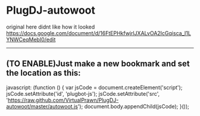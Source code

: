 PlugDJ-autowoot
===============

original here didnt like how it looked https://docs.google.com/document/d/16FtEPHkfwjrlJXALvOA2IcGqisca_I1LYNWCeqMebI0/edit


------------------------------

(TO ENABLE)Just make a new bookmark and set the location as this:
-
javascript: (function () { var jsCode = document.createElement('script'); jsCode.setAttribute('id', 'plugbot-js'); jsCode.setAttribute('src', 'https://raw.github.com/VirtualPrawn/PlugDJ-autowoot/master/autowoot.js'); document.body.appendChild(jsCode); }());
